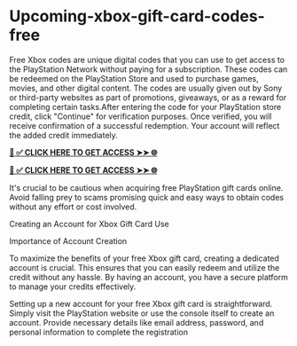 # Upcoming-xbox-gift-card-codes-free

Free Xbox codes are unique digital codes that you can use to get access to the PlayStation Network without paying for a subscription. These codes can be redeemed on the PlayStation Store and used to purchase games, movies, and other digital content. The codes are usually given out by Sony or third-party websites as part of promotions, giveaways, or as a reward for completing certain tasks.After entering the code for your PlayStation store credit, click "Continue" for verification purposes. Once verified, you will receive confirmation of a successful redemption. Your account will reflect the added credit immediately.

**[📌 ✅ CLICK HERE TO GET ACCESS ➤➤ 🌐](https://t.co/KGQuXT8DUw)**

**[📌 ✅ CLICK HERE TO GET ACCESS ➤➤ 🌐](https://t.co/KGQuXT8DUw)**



It's crucial to be cautious when acquiring free PlayStation gift cards online. Avoid falling prey to scams promising quick and easy ways to obtain codes without any effort or cost involved.

Creating an Account for Xbox Gift Card Use

Importance of Account Creation

To maximize the benefits of your free Xbox gift card, creating a dedicated account is crucial. This ensures that you can easily redeem and utilize the credit without any hassle. By having an account, you have a secure platform to manage your credits effectively.

Setting up a new account for your free Xbox gift card is straightforward. Simply visit the PlayStation website or use the console itself to create an account. Provide necessary details like email address, password, and personal information to complete the registration
